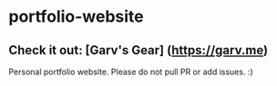 # portfolio-website
## Check it out: [Garv's Gear] (https://garv.me)
Personal portfolio website. Please do not pull PR or add issues. :)
